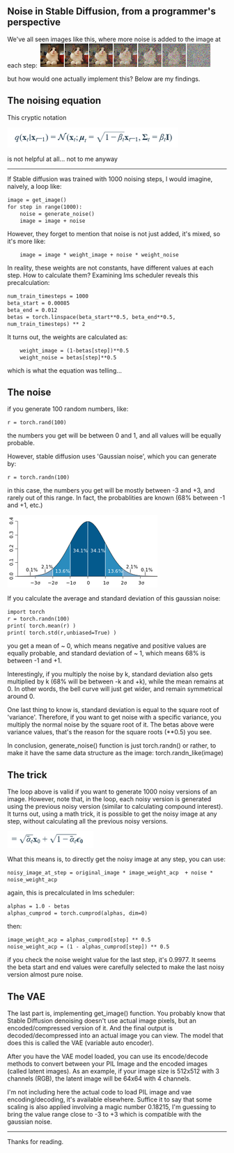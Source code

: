## Noise in Stable Diffusion, from a programmer's perspective

We've all seen images like this, where more noise is added to the image at each step:
![image](add_noise.png)

but how would one actually implement this? Below are my findings.

## The noising equation

This cryptic notation

![image](noise_equation.png)

is not helpful at all... not to me anyway

---

If Stable diffusion was trained with 1000 noising steps, I would imagine, naively,  a loop like:

    image = get_image()
    for step in range(1000):
        noise = generate_noise()
        image = image + noise

However, they forget to mention that noise is not just added, it's mixed, so it's more like:

        image = image * weight_image + noise * weight_noise

In reality, these weights are not constants, have different values at each step.
How to calculate them? Examining lms scheduler reveals this precalculation:

    num_train_timesteps = 1000
    beta_start = 0.00085
    beta_end = 0.012
    betas = torch.linspace(beta_start**0.5, beta_end**0.5, num_train_timesteps) ** 2

It turns out, the weights are calculated as:

        weight_image = (1-betas[step])**0.5
        weight_noise = betas[step]**0.5

which is what the equation was telling... 

## The noise

if you generate 100 random numbers, like:

    r = torch.rand(100)
    
the numbers you get will be between 0 and 1, and all values will be equally probable.

However, stable diffusion uses 'Gaussian noise', which you can generate by:

    r = torch.randn(100)

in this case, the numbers you get will be mostly between -3 and +3, and rarely out of this range. 
In fact, the probablities are known (68% between -1 and +1, etc.)

![image](gaussian.png)

If you calculate the average and standard deviation of this gaussian noise:

    import torch
    r = torch.randn(100)
    print( torch.mean(r) )
    print( torch.std(r,unbiased=True) )

you get a mean of ~ 0, which means negative and positive values are equally probable,
and standard deviation of ~ 1, which means 68% is between -1 and +1.

Interestingly, if you multiply the noise by k, standard deviation also gets multiplied by k (68% will be between -k and +k), while the mean remains at 0.  In other words, the bell curve will just get wider, and remain symmetrical around 0.

One last thing to know is, standard deviation is equal to the square root of 'variance'. Therefore, if you want to get noise with a specific variance, you multiply the normal noise by the square root of it. The betas above were variance values, that's the reason for the square roots (**0.5) you see.

In conclusion, generate_noise() function is just torch.randn() 
or rather, to make it have the same data structure as the image: torch.randn_like(image)

## The trick

The loop above is valid if you want to generate 1000 noisy versions of an image. However, note that, in the loop,  each noisy version is generated using the previous noisy version (similar to calculating compound interest). It turns out, using a math trick, it is possible to get the noisy image at any step, without calculating all the previous noisy versions.

![image](trick.png)

What this means is, to directly get the noisy image at any step, you can use:

    noisy_image_at_step = original_image * image_weight_acp  + noise * noise_weight_acp

again, this is precalculated in lms scheduler:

    alphas = 1.0 - betas
    alphas_cumprod = torch.cumprod(alphas, dim=0)

then:

    image_weight_acp = alphas_cumprod[step] ** 0.5
    noise_weight_acp = (1 - alphas_cumprod[step]) ** 0.5

if you check the noise weight value for the last step, it's 0.9977. It seems the beta start and end values were carefully selected to make the last noisy version almost pure noise.

## The VAE

The last part is, implementing get_image() function. You probably know that Stable Diffusion denoising doesn't use actual image pixels, but an encoded/compressed version of it. And the final output is decoded/decompressed into an actual image you can view. The model that does this is called the VAE (variable auto encoder).

After you have the VAE model loaded, you can use its encode/decode methods to convert between your PIL Image and the encoded images (called latent images).  As an example, if your image size is 512x512 with 3 channels (RGB), the latent image will be 64x64 with 4 channels.

I'm not including here the actual code to load PIL image and vae encoding/decoding, it's available elsewhere. Suffice it to say that some scaling is also applied involving a magic number 0.18215, I'm guessing to bring the value range close to -3 to +3 which is compatible with the gaussian noise.

---

Thanks for reading.
